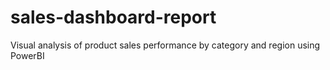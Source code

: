 # sales-dashboard-report
Visual analysis of product sales performance by category and region using PowerBI
